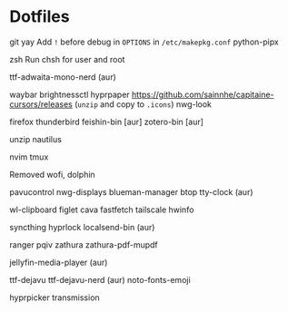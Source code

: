 # Dotfiles

git
yay
Add `!` before debug in `OPTIONS` in `/etc/makepkg.conf`
python-pipx

zsh
Run chsh for user and root

ttf-adwaita-mono-nerd (aur)

waybar
brightnessctl
hyprpaper
https://github.com/sainnhe/capitaine-cursors/releases (`unzip` and copy to `.icons`)
nwg-look

firefox
thunderbird
feishin-bin [aur]
zotero-bin [aur]

unzip
nautilus


nvim
tmux

Removed wofi, dolphin

pavucontrol
nwg-displays
blueman-manager
btop
tty-clock (aur)

wl-clipboard
figlet
cava
fastfetch
tailscale
hwinfo

syncthing
hyprlock
localsend-bin (aur)

ranger
pqiv
zathura
zathura-pdf-mupdf

jellyfin-media-player (aur)

ttf-dejavu
ttf-dejavu-nerd (aur)
noto-fonts-emoji

hyprpicker
transmission
